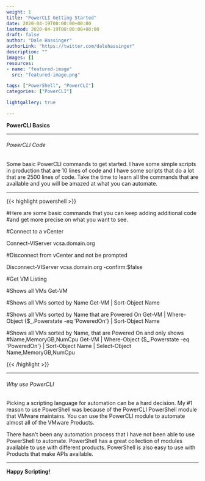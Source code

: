 ```yaml
---
weight: 1
title: "PowerCLI Getting Started"
date: 2020-04-19T00:00:00+00:00
lastmod: 2020-04-19T00:00:00+00:00
draft: false
author: "Dale Hassinger"
authorLink: "https://twitter.com/dalehassinger"
description: ""
images: []
resources:
- name: "featured-image"
  src: "featured-image.png"

tags: ["PowerShell", "PowerCLI"]
categories: ["PowerCLI"]

lightgallery: true

---
```


**PowerCLI Basics**

<!--more-->

---

###### PowerCLI Code

Some basic PowerCLI commands to get started. I have some simple scripts in production that are 10 lines of code and I have some scripts that do a lot that are 2500 lines of code. Take the time to learn all the commands that are available and you will be amazed at what you can automate.

---

{{< highlight powershell >}}

#Here are some basic commands that you can keep adding additional code
#and get more precise on what you want to see.

#Connect to a vCenter

Connect-VIServer vcsa.domain.org

#Disconnect from vCenter and not be prompted

Disconnect-VIServer vcsa.domain.org -confirm:$false

#Get VM Listing

#Shows all VMs
Get-VM

#Shows all VMs sorted by Name
Get-VM | Sort-Object Name

#Shows all VMs sorted by Name that are Powered On
Get-VM | Where-Object {$_.Powerstate -eq 'PoweredOn'} | Sort-Object Name

#Shows all VMs sorted by Name, that are Powered On and only shows
#Name,MemoryGB,NumCpu
Get-VM | Where-Object {$_.Powerstate -eq 'PoweredOn'} | Sort-Object Name | Select-Object Name,MemoryGB,NumCpu

{{< /highlight >}}

---

###### Why use PowerCLI  

Picking a scripting language for automation can be a hard decision. My #1 reason to use PowerShell was because of the PowerCLI PowerShell module that VMware maintains. You can use the PowerCLI module to automate almost all of the VMware Products.  

There hasn't been any automation process that I have not been able to use PowerShell to automate. PowerShell has a great collection of modules available to use with different products. PowerShell is also easy to use with Products that make APIs available.

---

**Happy Scripting!**